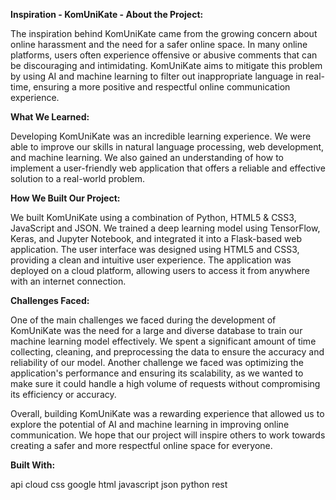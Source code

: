 **Inspiration - KomUniKate - About the Project:**

The inspiration behind KomUniKate came from the growing concern about online harassment and the need for a safer online space. In many online platforms, users often experience offensive or abusive comments that can be discouraging and intimidating. KomUniKate aims to mitigate this problem by using AI and machine learning to filter out inappropriate language in real-time, ensuring a more positive and respectful online communication experience.

**What We Learned:**

Developing KomUniKate was an incredible learning experience. We were able to improve our skills in natural language processing, web development, and machine learning. We also gained an understanding of how to implement a user-friendly web application that offers a reliable and effective solution to a real-world problem.

**How We Built Our Project:**

We built KomUniKate using a combination of Python, HTML5 & CSS3, JavaScript and JSON. We trained a deep learning model using TensorFlow, Keras, and Jupyter Notebook, and integrated it into a Flask-based web application. The user interface was designed using HTML5 and CSS3, providing a clean and intuitive user experience. The application was deployed on a cloud platform, allowing users to access it from anywhere with an internet connection.

**Challenges Faced:**

One of the main challenges we faced during the development of KomUniKate was the need for a large and diverse database to train our machine learning model effectively. We spent a significant amount of time collecting, cleaning, and preprocessing the data to ensure the accuracy and reliability of our model. Another challenge we faced was optimizing the application's performance and ensuring its scalability, as we wanted to make sure it could handle a high volume of requests without compromising its efficiency or accuracy.


Overall, building KomUniKate was a rewarding experience that allowed us to explore the potential of AI and machine learning in improving online communication. We hope that our project will inspire others to work towards creating a safer and more respectful online space for everyone.


**Built With:**

api
cloud
css
google
html
javascript
json
python
rest
